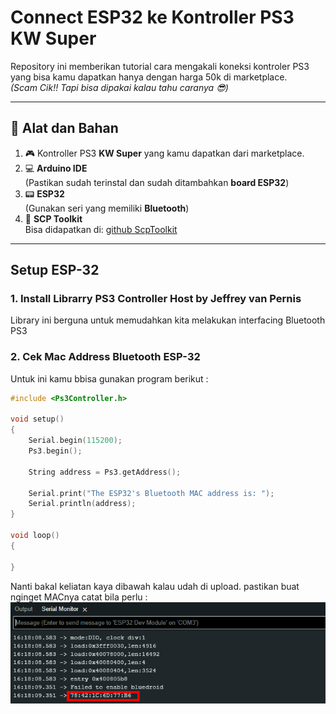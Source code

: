 # Connect ESP32 ke Kontroller PS3 KW Super

Repository ini memberikan tutorial cara mengakali koneksi kontroler PS3 yang bisa kamu dapatkan hanya dengan harga 50k di marketplace.  
_(Scam Cik!! Tapi bisa dipakai kalau tahu caranya 😎)_

---

## 🧰 Alat dan Bahan

1. 🎮 Kontroller PS3 **KW Super** yang kamu dapatkan dari marketplace.
2. 💻 **Arduino IDE**  
   (Pastikan sudah terinstal dan sudah ditambahkan **board ESP32**)
3. 📟 **ESP32**  
   (Gunakan seri yang memiliki **Bluetooth**)
4. 🧰 **SCP Toolkit**  
   Bisa didapatkan di: [github ScpToolkit](https://github.com/nefarius/ScpToolkit/releases/tag/v1.7.277.16103-BETA)

---
## Setup ESP-32

### 1. Install Librarry PS3 Controller Host by Jeffrey van Pernis
Library ini berguna untuk memudahkan kita melakukan interfacing Bluetooth PS3

### 2. Cek Mac Address Bluetooth ESP-32
Untuk ini kamu bbisa gunakan program berikut :
```cpp
#include <Ps3Controller.h>

void setup()
{
    Serial.begin(115200);
    Ps3.begin();

    String address = Ps3.getAddress();

    Serial.print("The ESP32's Bluetooth MAC address is: ");
    Serial.println(address);
}

void loop()
{

}
```
Nanti bakal keliatan kaya dibawah kalau udah di upload. pastikan buat nginget MACnya catat bila perlu :
![Tampilan Serial Monitor](images/cek_mac.png)

